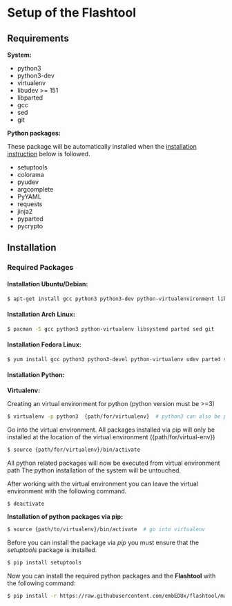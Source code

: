 # Setup of the Flashtool

## Requirements

__System:__

- python3
- python3-dev
- virtualenv
- libudev >= 151
- libparted
- gcc
- sed
- git

__Python packages:__

These package will be automatically installed when the [installation
instruction](#installation-python)
below is followed.

- setuptools
- colorama
- pyudev
- argcomplete
- PyYAML
- requests
- jinja2
- pyparted
- pycrypto


## Installation

### Required Packages

#### Installation Ubuntu/Debian:

```sh
$ apt-get install gcc python3 python3-dev python-virtualenvironment libudev-dev libparted sed git
```

#### Installation Arch Linux:

```sh
$ pacman -S gcc python3 python-virtualenv libsystemd parted sed git
```

#### Installation Fedora Linux:

```sh
$ yum install gcc python3 python3-devel python-virtualenv udev parted sed git
```

#### Installation Python:


**Virtualenv:**

Creating an virtual environment for python (python version must be >=3)

```sh
$ virtualenv -p python3  {path/for/virtualenv}  # python3 can also be python3.x
```

Go into the virtual environment. All packages installed via pip will only be
installed at the location of the virtual environment ({path/for/virtual-env})

```sh
$ source {path/for/virtualenv}/bin/activate
```

All python related packages will now be executed from virtual environment path 
The python installation of the system will be untouched.

After working with the virtual environment you can leave the virtual 
environment with the following command.

```sh
$ deactivate
```


**Installation of python packages via pip:**

```sh
$ source {path/to/virtualenv}/bin/activate  # go into virtualenv
```

Before you can install the package via *pip* you must ensure that the
*setuptools* package is installed.

```sh
$ pip install setuptools
```

Now you can install the required python packages and the **Flashtool** 
with the following command:

```sh
$ pip install -r https://raw.githubusercontent.com/embEDUx/flashtool/master/requirements.txt 
```
